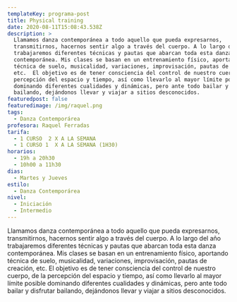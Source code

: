 ```yaml
---
templateKey: programa-post
title: Physical training
date: 2020-08-11T15:08:43.538Z
description: >
  Llamamos danza contemporánea a todo aquello que pueda expresarnos,
  transmitirnos, hacernos sentir algo a través del cuerpo. A lo largo del año
  trabajaremos diferentes técnicas y pautas que abarcan toda esta danza
  contemporánea. Mis clases se basan en un entrenamiento físico, aportando
  técnica de suelo, musicalidad, variaciones, improvisación, pautas de creación,
  etc.  El objetivo es de tener consciencia del control de nuestro cuerpo, de la
  percepción del espacio y tiempo, así como llevarlo al mayor límite posible
  dominando diferentes cualidades y dinámicas, pero ante todo bailar y disfrutar
  bailando, dejándonos llevar y viajar a sitios desconocidos.
featuredpost: false
featuredimage: /img/raquel.png
tags:
  - Danza Contemporárea
profesora: Raquel Ferradas
tarifa:
  - 1 CURSO  2 X A LA SEMANA
  - 1 CURSO 1  X A LA SEMANA (1H30)
horarios:
  - 19h a 20h30
  - 10h00 a 11h30
dias:
  - Martes y Jueves
estilo:
  - Danza Contemporárea
nivel:
  - Iniciación
  - Intermedio
---
```


Llamamos danza contemporánea a todo aquello que pueda expresarnos, transmitirnos, hacernos sentir algo a través del cuerpo.
A lo largo del año trabajaremos diferentes técnicas y pautas que abarcan toda esta danza contemporánea.
Mis clases se basan en un entrenamiento físico, aportando técnica de suelo, musicalidad, variaciones, improvisación, pautas de creación, etc.
El objetivo es de tener consciencia del control de nuestro cuerpo, de la percepción del espacio y tiempo, así como llevarlo al mayor límite posible dominando diferentes cualidades y dinámicas, pero ante todo bailar y disfrutar bailando, dejándonos llevar y viajar a sitios desconocidos.
